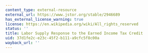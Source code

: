 ```yaml
---
content_type: external-resource
external_url: https://www.jstor.org/stable/2946689
has_external_license_warning: true
license: https://en.wikipedia.org/wiki/All_rights_reserved
status: ''
title: Labor Supply Response to the Earned Income Tax Credit
uid: 37d1fe2c-e23c-45f2-b111-a9cfc5f8c00a
wayback_url: ''
---
```

